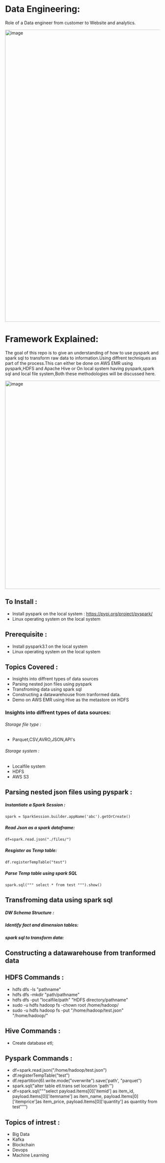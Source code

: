 
# Data Engineering:
Role of a Data engineer from customer to Website and analytics.

<img width="948" alt="image" src="https://user-images.githubusercontent.com/14869837/124615169-61d20780-de4b-11eb-911e-7f2563dd1b4d.png">

# Framework Explained:
The goal of this repo is to give an understanding of how to use pyspark and spark sql to transform raw data to information.Using diffrent techniques as part of the process.This can either be done on AWS EMR using pyspark,HDFS and Apache Hive or On local system having  pyspark,spark sql and local file system,Both these methodologies will be discussed here.

<img width="676" alt="image" src="https://user-images.githubusercontent.com/14869837/124387685-e1c66900-dcb5-11eb-9cc5-f58c8d3fa8a3.png">


## To Install :
* Install pyspark on the local system : https://pypi.org/project/pyspark/
* Linux operating system on the local system

## Prerequisite :
* Install pyspark3.1 on the local system
* Linux operating system on the local system

## Topics Covered :
* Insights into diffrent types of data sources
* Parsing nested json files using pyspark
* Transfroming data using spark sql
* Constructing a datawarehouse from tranformed data.
* Demo on AWS EMR using Hive as the metastore on HDFS

### Insights into diffrent types of data sources:
###### Storage file type :
* Parquet,CSV,AVRO,JSON,API's
###### Storage system :
* Localfile system
* HDFS
* AWS S3

## Parsing nested json files using pyspark :
##### Instantiate a Spark Session :
`spark = SparkSession.builder.appName('abc').getOrCreate()`

##### Read Json as a spark dataframe:
`df=spark.read.json("./files/")`

##### Resgister as Temp table:
`df.registerTempTable("test")`


##### Parse Temp table using spark SQL
`spark.sql(""" select * from test """).show()`


## Transfroming data using spark sql
##### DW Schema Structure :

##### Identify fact and dimension tables:

##### spark sql to transform data:

## Constructing a datawarehouse from tranformed data






## HDFS Commands :

* hdfs dfs -ls "pathname"
* hdfs dfs -mkdir "path/pathname"
* hdfs dfs -put "localfile/path" "HDFS directory/pathname"
* sudo -u hdfs hadoop fs -chown root /home/hadoop/
* sudo -u hdfs hadoop fs -put "/home/hadoop/test.json" "/home/hadoop/"

## Hive Commands :
* Create database etl;

## Pyspark Commands :
* df=spark.read.json("/home/hadoop/test.json")
* df.registerTempTable("test")
* df.repartition(6).write.mode("overwrite").save('path', "parquet")
* spark.sql("alter table etl.trans set location 'path'")
* df=spark.sql("""select payload.Items[0]['itemid'] as item_id,
        payload.Items[0]['itemname'] as item_name,
        payload.Items[0]['itemprice']as item_price,
        payload.Items[0]['quantity'] as quantity
        from test""")
        
## Topics of intrest :

* Big Data
* Kafka
* Blockchain
* Devops
* Machine Learning


